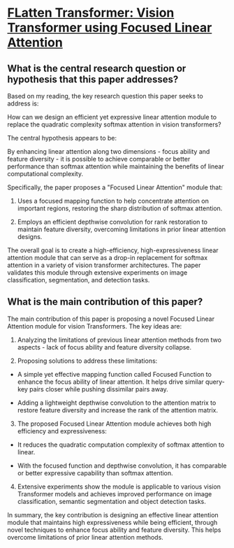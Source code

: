 # [FLatten Transformer: Vision Transformer using Focused Linear Attention](https://arxiv.org/abs/2308.00442)

## What is the central research question or hypothesis that this paper addresses?

 Based on my reading, the key research question this paper seeks to address is: 

How can we design an efficient yet expressive linear attention module to replace the quadratic complexity softmax attention in vision transformers?

The central hypothesis appears to be:

By enhancing linear attention along two dimensions - focus ability and feature diversity - it is possible to achieve comparable or better performance than softmax attention while maintaining the benefits of linear computational complexity. 

Specifically, the paper proposes a "Focused Linear Attention" module that:

1) Uses a focused mapping function to help concentrate attention on important regions, restoring the sharp distribution of softmax attention. 

2) Employs an efficient depthwise convolution for rank restoration to maintain feature diversity, overcoming limitations in prior linear attention designs.

The overall goal is to create a high-efficiency, high-expressiveness linear attention module that can serve as a drop-in replacement for softmax attention in a variety of vision transformer architectures. The paper validates this module through extensive experiments on image classification, segmentation, and detection tasks.


## What is the main contribution of this paper?

 The main contribution of this paper is proposing a novel Focused Linear Attention module for vision Transformers. The key ideas are:

1. Analyzing the limitations of previous linear attention methods from two aspects - lack of focus ability and feature diversity collapse. 

2. Proposing solutions to address these limitations:

- A simple yet effective mapping function called Focused Function to enhance the focus ability of linear attention. It helps drive similar query-key pairs closer while pushing dissimilar pairs away.

- Adding a lightweight depthwise convolution to the attention matrix to restore feature diversity and increase the rank of the attention matrix.

3. The proposed Focused Linear Attention module achieves both high efficiency and expressiveness:

- It reduces the quadratic computation complexity of softmax attention to linear.

- With the focused function and depthwise convolution, it has comparable or better expressive capability than softmax attention.

4. Extensive experiments show the module is applicable to various vision Transformer models and achieves improved performance on image classification, semantic segmentation and object detection tasks.

In summary, the key contribution is designing an effective linear attention module that maintains high expressiveness while being efficient, through novel techniques to enhance focus ability and feature diversity. This helps overcome limitations of prior linear attention methods.
